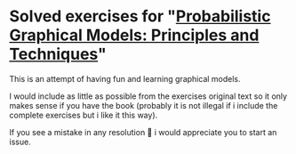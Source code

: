# Solved exercises for "[Probabilistic Graphical Models: Principles and Techniques](https://mitpress.mit.edu/books/probabilistic-graphical-models)"

This is an attempt of having fun and learning graphical models.

I would include as little as possible from the exercises original text so it only makes sense if you have the book (probably it is not illegal if i include the complete exercises but i like it this way).

If you see a mistake in any resolution 🙈 i would appreciate you to start an issue.
